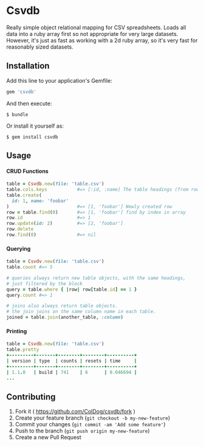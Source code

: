 # Csvdb

Really simple object relational mapping for CSV spreadsheets. Loads all data into a ruby array first so not appropriate for very large datasets. However, it's just as fast as working with a 2d ruby array, so it's very fast for reasonably sized datasets.

## Installation

Add this line to your application's Gemfile:

```ruby
gem 'csvdb'
```

And then execute:

    $ bundle

Or install it yourself as:

    $ gem install csvdb

## Usage

#### CRUD Functions
```ruby
table = Csvdb.new(file: 'table.csv')
table.cols.keys           #=> [:id, :name] The table headings (from row[0] in file)
table.create(
  id: 1, name: 'foobar'
)                         #=> [1, 'foobar'] Newly created row
row = table.find(0)       #=> [1, 'foobar'] find by index in array
row.id                    #=> 1
row.update(id: 2)         #=> [2, 'foobar']
row.delete
row.find(0)               #=> nil
```

#### Querying
```ruby
table = Csvdv.new(file: 'table.csv')
table.count #=> 5

# queries always return new table objects, with the same headings,
# just filtered by the block
query = table.where { |row| row[table.id] == 1 }
query.count #=> 1

# joins also always return table objects.
# the join joins on the same column name in each table.
joined = table.join(another_table, :column)
```

#### Printing
```ruby
table = Csvdb.new(file: 'table.csv')
table.pretty
+---------+-------+--------+--------+----------+
| version | type  | counts | resets | time     |
+---------+-------+--------+--------+----------+
| 1.1.0   | build | 741    | 6      | 0.046694 |
...

```


## Contributing

1. Fork it ( https://github.com/ColDog/csvdb/fork )
2. Create your feature branch (`git checkout -b my-new-feature`)
3. Commit your changes (`git commit -am 'Add some feature'`)
4. Push to the branch (`git push origin my-new-feature`)
5. Create a new Pull Request
